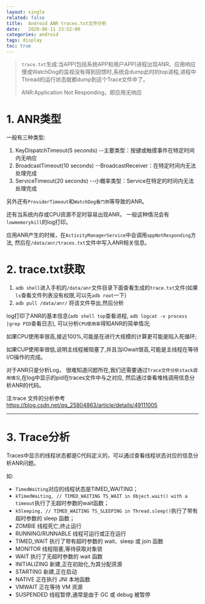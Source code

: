 ```yaml
---
layout: single
related: false
title:  Android ANR traces.txt文件分析
date:   2020-06-11 23:52:00
categories: android
tags: display
toc: true
---
```


> `trace.txt`生成:当APP(包括系统APP和用户APP)进程出现ANR、应用响应慢或WatchDog的监视没有得到回馈时,系统会dump此时的top进程,进程中Thread的运行状态就都dump到这个Trace文件中了。
> 
> ANR:Application Not Responding，即应用无响应

<!--more-->


# 1. ANR类型

一般有三种类型:

1. KeyDispatchTimeout(5 seconds) --主要类型：按键或触摸事件在特定时间内无响应
2. BroadcastTimeout(10 seconds)  --BroadcastReceiver：在特定时间内无法处理完成
3. ServiceTimeout(20 seconds) --小概率类型：Service在特定的时间内无法处理完成

另外还有`ProviderTimeout`和`WatchDog看门狗`等导致的ANR。

还有当系统内存或CPU资源不足时容易出现ANR， 一般这种情况会有`lowmemorykill`的log打印。

应用ANR产生的时候，在`ActivityManagerService`中会调用`appNotResponding`方法, 然后在`/data/anr/traces.txt`文件中写入ANR相关信息。

# 2. trace.txt获取

1. `adb shell`进入手机的`/data/anr`文件目录下面查看生成的`trace.txt`文件(如果`ls`查看文件列表没有权限,可以先`adb root`一下)
2. `adb pull /data/anr/` 将该文件导出,然后分析

log打印了ANR的基本信息(`adb shell top`查看进程, `adb logcat -v process |grep PID`查看日志), 可以分析`CPU使用率`得知ANR的简单情况;

如果CPU使用率很高,接近100%,可能是在进行大规模的计算更可能是陷入死循环;

如果CUP使用率很低,说明主线程被阻塞了,并且当IOwait很高,可能是主线程在等待I/O操作的完成。

对于ANR只是分析Log， 很难知道问题所在,我们还需要通过`Trace文件分析stack调用情况`,在log中显示的pid在traces文件中与之对应, 然后通过查看堆栈调用信息分析ANR的代码。

注:trace 文件的分析参考 https://blog.csdn.net/qq_25804863/article/details/49111005

***

# 3. Trace分析

Traces中显示的线程状态都是C代码定义的，可以通过查看线程状态对应的信息分析ANR问题。

如:

+ `TimedWaiting`对应的线程状态是TIMED_WAITING；
+ `kTimedWaiting, // TIMED_WAITING TS_WAIT in Object.wait() with a timeout`执行了无超时参数的wait函数；
+ `kSleeping, // TIMED_WAITING TS_SLEEPING in Thread.sleep()`执行了带有超时参数的 sleep 函数；
+ ZOMBIE                    线程死亡,终止运行
+ RUNNING/RUNNABLE          线程可运行或正在运行
+ TIMED_WAIT                执行了带有超时参数的 wait、sleep 或 join 函数
+ MONITOR                   线程阻塞,等待获取对象锁
+ WAIT                      执行了无超时参数的 wait 函数
+ INITIALIZING              新建,正在初始化,为其分配资源
+ STARTING                  新建,正在启动
+ NATIVE                    正在执行 JNI 本地函数
+ VMWAIT                    正在等待 VM 资源
+ SUSPENDED                 线程暂停,通常是由于 GC 或 debug 被暂停
